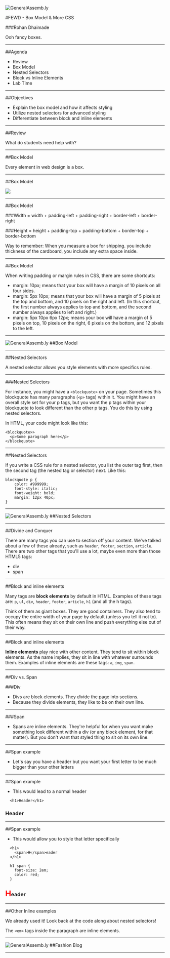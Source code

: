![GeneralAssemb.ly](../../img/icons/FEWD_Logo.png)

#FEWD - Box Model & More CSS

###Rohan Dhaimade

Ooh fancy boxes.

---


##Agenda

*	Review
*	Box Model
*	Nested Selectors
* Block vs Inline Elements
*	Lab Time

---

##Objectives

- Explain the box model and how it affects styling
- Utilize nested selectors for advanced styling
- Differentiate between block and inline elements

---

##Review

What do students need help with?

---

##Box Model

Every element in web design is a box.

---


##Box Model

![](http://www.mandalatv.net/itp/drivebys/css/lib/img/box_model.gif)

---

##Box Model

###Width = width + padding-left + padding-right + border-left + border-right

###Height = height + padding-top + padding-bottom + border-top + border-bottom

Way to remember: When you measure a box for shipping. you include thickness of the cardboard, you include any extra space inside.

---

##Box Model

When writing padding or margin rules in CSS, there are some shortcuts:

- margin: 10px; means that your box will have a margin of 10 pixels on all four sides.
- margin: 5px 10px; means that your box will have a margin of 5 pixels at the top and bottom, and 10 pixels on the right and left. (In this shortcut, the first number always applies to top and bottom, and the second number always applies to left and right.)
- margin: 5px 10px 6px 12px; means your box will have a margin of 5 pixels on top, 10 pixels on the right, 6 pixels on the bottom, and 12 pixels to the left.

---


![GeneralAssemb.ly](../../img/icons/code_along.png)
##Box Model

---

##Nested Selectors

A nested selector allows you style elements with more specifics rules.

---

###Nested Selectors

For instance, you might have a ```<blockquote>``` on your page. Sometimes this blockquote has many paragraphs (```<p>``` tags) within it. You might have an overall style set for your p tags, but you want the p tags within your blockquote to look different than the other p tags. You do this by using nested selectors.

In HTML, your code might look like this:

    <blockquote>>
      <p>Some paragraph here</p>
    </blockquote>

---

##Nested Selectors

If you write a CSS rule for a nested selector, you list the outer tag first, then the second tag (the nested tag or selector) next. Like this:


```
blockquote p {
    color: #999999;
    font-style: italic;
    font-weight: bold;
    margin: 12px 40px;
}
```

---
![GeneralAssemb.ly](../../img/icons/code_along.png)
##Nested Selectors

---

##Divide and Conquer

There are many tags you can use to section off your content. We've talked about a few of these already, such as ```header```, ```footer```, ```section```, ```article```. There are two other tags that you'll use a lot, maybe even more than those HTML5 tags:

* div
* span

---

##Block and inline elements

Many tags are __block elements__ by default in HTML. Examples of these tags are: ```p```, ```ul```, ```div```, ```header```, ```footer```, ```article```, ```h1``` (and all the h tags).

Think of them as giant boxes. They are good containers. They also tend to occupy the entire width of your page by default (unless you tell it not to). This often means they sit on their own line and push everything else out of their way.

---

##Block and inline elements

__Inline elements__ play nice with other content. They tend to sit within block elements. As the name implies, they sit in line with whatever surrounds them. Examples of inline elements are these tags: ```a```, ```img```, ```span```.

---

##Div vs. Span

###Div

* Divs are block elements. They <i>div</i>ide the page into sections.
* Because they divide elements, they like to be on their own line.

---

###Span

* Spans are inline elements. They're helpful for when you want make something look different within a div (or any block element, for that matter). But you don't want that styled thing to sit on its own line.

---

##Span example

* Let's say you have a header but you want your first letter to be much bigger than your other letters


---

##Span example
* This would lead to a normal header
```
  <h1>Header</h1>
```

<h3 style="text-transform: none">Header</h3>

---

##Span example
* This would allow you to style that letter specifically
```
  <h1>
    <span>H</span>eader
  </h1>
```

```
  h1 span {
    font-size: 2em;
    color: red;
  }
```
<h3 style="text-transform: none"><span style='font-size:1.5em; color: red;'>H</span>eader</h3>

---

##Other Inline examples

We already used it! Look back at the code along about nested selectors!

The ```<em>``` tags inside the paragraph are inline elements.

---

<!-- ##Classes and Ids

With classes and ids, we can organize how we manipulate elements on a page.

You can add a class or an ID to any HTML tag. This can allow customized styling to that element

---

##Classes and Ids

###Ids are unique

You add an id to an item that will only be used once on a page (headers, footers, etc). This will be important for javascript and dynamic programming.


### Classes are for organizing

You can re-use classes, you can add it to any element regardless of what tag it's applied to. This becomes handy when you want to style common things (example: buttons on a page)

---

##Classes and Ids

![](../../img/unit_1/tags_attributes.png)

---

##Classes and Ids

HTML example

    <p class='slanted-paragraph'>
      We want text inside slanted paragraphs, to be italics
    </p>

CSS

    .slanted-pargraph {
      font-style: italic;
    }

This will make any element with the class 'slanted-paragraph' have italics font. But only those, it will not affect all paragraphs. So if you want multiple slanted paragraphs on a page, you only have to make one css rule.

---

###Getting Started

How do you get started?

--- -->

![GeneralAssemb.ly](../../img/icons/exercise_icon_md.png)
##Fashion Blog

---

